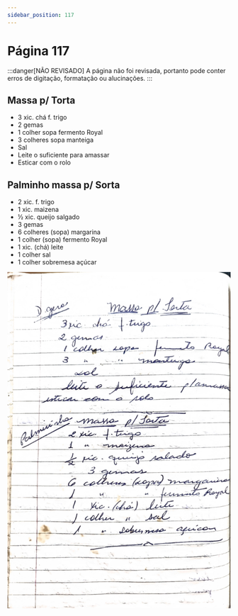 ```yaml
---
sidebar_position: 117
---
```

# Página 117
:::danger[NÃO REVISADO]
A página não foi revisada, portanto pode conter erros de digitação, formatação ou alucinações.
:::
## Massa p/ Torta

*   3 xic. chá f. trigo
*   2 gemas
*   1 colher sopa fermento Royal
*   3 colheres sopa manteiga
*   Sal
*   Leite o suficiente para amassar
*   Esticar com o rolo

## Palminho massa p/ Sorta

*   2 xic. f. trigo
*   1 xic. maizena
*   ½ xic. queijo salgado
*   3 gemas
*   6 colheres (sopa) margarina
*   1 colher (sopa) fermento Royal
*   1 xic. (chá) leite
*   1 colher sal
*   1 colher sobremesa açúcar

![imagem base](./images/page_117.png)
